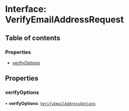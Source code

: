 # Interface: VerifyEmailAddressRequest

## Table of contents

### Properties

- [verifyOptions](VerifyEmailAddressRequest.md#verifyoptions)

## Properties

### verifyOptions

• **verifyOptions**: [`VerifyEmailAddressOptions`](VerifyEmailAddressOptions.md)
